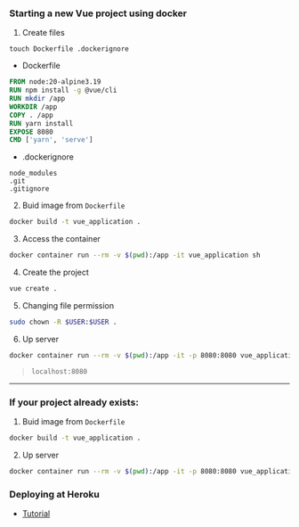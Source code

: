 ### Starting a new Vue project using docker

1. Create files
```
touch Dockerfile .dockerignore
```

* Dockerfile
```dockerfile
FROM node:20-alpine3.19
RUN npm install -g @vue/cli
RUN mkdir /app
WORKDIR /app
COPY . /app
RUN yarn install
EXPOSE 8080
CMD ['yarn', 'serve']
```

* .dockerignore
```
node_modules
.git
.gitignore
```

2. Buid image from `Dockerfile`
```bash
docker build -t vue_application .
```

3. Access the container
```bash
docker container run --rm -v $(pwd):/app -it vue_application sh
```

4. Create the project
```bash
vue create .
```

5. Changing file permission

```bash
sudo chown -R $USER:$USER .
```

6. Up server

```bash
docker container run --rm -v $(pwd):/app -it -p 8080:8080 vue_application
```
> `localhost:8080`


---


### If your project already exists:

1. Buid image from `Dockerfile`
```bash
docker build -t vue_application .
```

2. Up server

```bash
docker container run --rm -v $(pwd):/app -it -p 8080:8080 vue_application
```

### Deploying at Heroku
- [Tutorial](https://cli.vuejs.org/guide/deployment.html#heroku)
